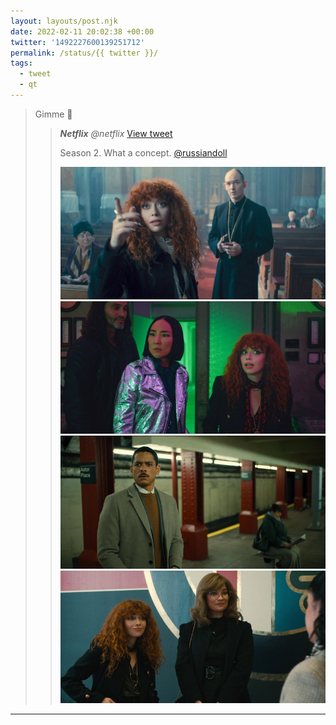 ```yaml
---
layout: layouts/post.njk
date: 2022-02-11 20:02:38 +00:00
twitter: '1492227600139251712'
permalink: /status/{{ twitter }}/
tags: 
  - tweet
  - qt
---
```


> Gimme 🤩
> 
> > <cite>**Netflix** @netflix</cite> [View tweet](https://twitter.com/netflix/status/1492196808839344130)
> > 
> > Season 2. What a concept. [@russiandoll](https://twitter.com/russiandoll)
> > 
> > ![Natasha Lyonne](/img/_qt/FLVZDYgXsAEVWQi.jpg)
> > ![Natasha Lyonne and Greta Lee](/img/_qt/FLVZEkGXwAo7-wj.jpg)
> > ![Charlie Barnett](/img/_qt/FLVZFFSWYAEpLYj.jpg)
> > ![Natasha Lyonne and Annie Murphy](/img/_qt/FLVZFnhXwAADk7q.jpg)

---
